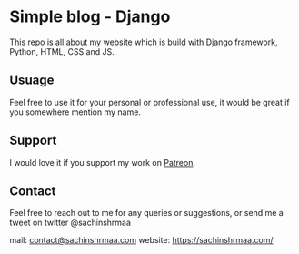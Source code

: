 # Simple blog - Django
This repo is all about my website which is build with Django framework, Python, HTML, CSS and JS.

## Usuage 
Feel free to use it for your personal or professional use, it would be great if you somewhere mention my name.

## Support 
I would love it if you support my work on [Patreon](https://www.patreon.com/sachinshrmaa).

## Contact 
Feel free to reach out to me for any queries or suggestions, or send me a tweet on twitter @sachinshrmaa

mail: contact@sachinshrmaa.com
website: https://sachinshrmaa.com/

